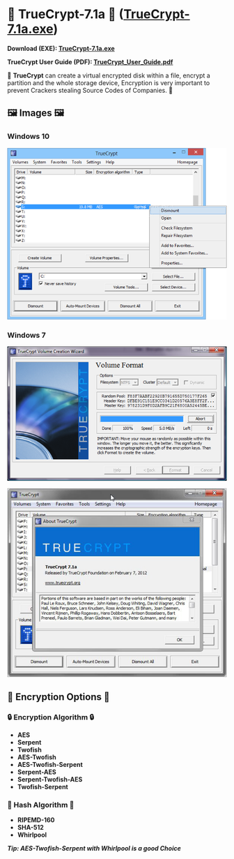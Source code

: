 # 🔐 TrueCrypt-7.1a 🔐 ([TrueCrypt-7.1a.exe](https://github.com/AYIDouble/TrueCrypt-7.1a-Source-Code/raw/master/TrueCrypt-7.1a/TrueCrypt.exe))

**Download (EXE): [TrueCrypt-7.1a.exe](https://github.com/AYIDouble/TrueCrypt-7.1a-Source-Code/raw/master/TrueCrypt-7.1a/TrueCrypt.exe)**

**TrueCrypt User Guide (PDF): [TrueCrypt_User_Guide.pdf](https://github.com/AYIDouble/TrueCrypt-7.1a-Source-Code/blob/master/TrueCrypt-7.1a/TrueCrypt_User_Guide.pdf)**

🔐 **TrueCrypt** can create a virtual encrypted disk within a file, encrypt a partition and the whole storage device, Encryption is very important to prevent Crackers stealing Source Codes of Companies. 🔐

## 🖼 Images 🖼

### **Windows 10**

![TrueCrypt-7.1a Windows 10](Images/TrueCrypt-7.1a_Windows_10.png)

### **Windows 7**

![TrueCrypt-7.1a Windows 7](Images/TrueCrypt-Create-Volume.png)

![TrueCrypt-7.1a Windows 7 Create Volume](Images/TrueCrypt-7.1a_Windows_7.png)

## 🔐 Encryption Options 🔐

### 🔒 Encryption Algorithm 🔒

- **AES**
- **Serpent**
- **Twofish**
- **AES-Twofish**
- **AES-Twofish-Serpent**
- **Serpent-AES**
- **Serpent-Twofish-AES**
- **Twofish-Serpent**

### 🔁 Hash Algorithm 🔁

- **RIPEMD-160**
- **SHA-512**
- **Whirlpool**

***Tip: AES-Twofish-Serpent with Whirlpool is a good Choice***
